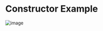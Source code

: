# Constructor Example
![image](https://github.com/user-attachments/assets/66df9d5d-ab6d-4318-a04c-db03a5952bbf)
